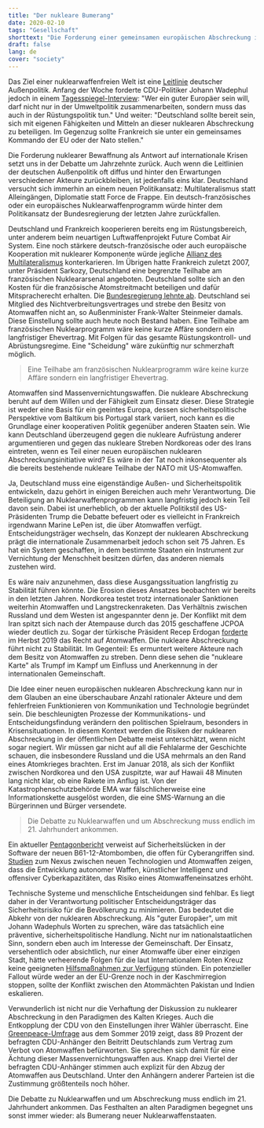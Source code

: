 ```yaml
---
title: "Der nukleare Bumerang"
date: 2020-02-10
tags: "Gesellschaft"
shorttext: "Die Forderung einer gemeinsamen europäischen Abschreckung ist kontraproduktiv. In Zukunft könnte es noch mehr Atomwaffenstaaten geben."
draft: false
lang: de
cover: "society"
---
```


Das Ziel einer nuklearwaffenfreien Welt ist eine [Leitlinie](https://www.auswaertiges-amt.de/de/aussenpolitik/themen/abruestung-ruestungskontrolle/abruestung-grundsatz-node#content_2 "Abrüstung, Rüstungskontrolle und Nichtverbreitung sind Prioritäten deutscher Außen- und Sicherheitspolitik.") deutscher Außenpolitik. Anfang der Woche forderte CDU-Politiker Johann Wadephul jedoch in einem [Tagesspiegel-Interview](https://www.tagesspiegel.de/politik/interview-mit-unions-fraktionsvize-johann-wadephul-wir-sollten-uns-an-nuklearer-abschreckung-beteiligen/25500266.html "Wir sollten uns an nuklearer Abschreckung beteiligen"): "Wer ein guter Europäer sein will, darf nicht nur in der Umweltpolitik zusammenarbeiten, sondern muss das auch in der Rüstungspolitik tun." Und weiter: "Deutschland sollte bereit sein, sich mit eigenen Fähigkeiten und Mitteln an dieser nuklearen Abschreckung zu beteiligen. Im Gegenzug sollte Frankreich sie unter ein gemeinsames Kommando der EU oder der Nato stellen."

Die Forderung nuklearer Bewaffnung als Antwort auf internationale Krisen setzt uns in der Debatte um Jahrzehnte zurück. Auch wenn die Leitlinien der deutschen Außenpolitik oft diffus und hinter den Erwartungen verschiedener Akteure zurückbleiben, ist jedenfalls eins klar. Deutschland versucht sich immerhin an einem neuen Politikansatz: Multilateralismus statt Alleingängen, Diplomatie statt Force de Frappe. Ein deutsch-französisches oder ein europäisches Nuklearwaffenprogramm würde hinter dem Politikansatz der Bundesregierung der letzten Jahre zurückfallen.

Deutschland und Frankreich kooperieren bereits eng im Rüstungsbereich, unter anderem beim neuartigen Luftwaffenprojekt Future Combat Air System. Eine noch stärkere deutsch-französische oder auch europäische Kooperation mit nuklearer Komponente würde jegliche [Allianz des Multilateralismus](https://www.auswaertiges-amt.de/de/aussenpolitik/allianz-multilateralisten/2130152 "Allianz für den Multilateralismus: Für ein Netzwerk internationaler Teamplayer") konterkarieren. Im Übrigen hatte Frankreich zuletzt 2007, unter Präsident Sarkozy, Deutschland eine begrenzte Teilhabe am französischen Nukleararsenal angeboten. Deutschland sollte sich an den Kosten für die französische Atomstreitmacht beteiligen und dafür Mitspracherecht erhalten. Die [Bundesregierung lehnte ab](https://foreignpolicy.com/2007/09/17/sarkozy-tries-to-slip-merkel-some-nukes/ "Sarkozy tries to slip Merkel some nukes"). Deutschland sei Mitglied des Nichtverbreitungsvertrages und strebe den Besitz von Atomwaffen nicht an, so Außenminister Frank-Walter Steinmeier damals. Diese Einstellung sollte auch heute noch Bestand haben. Eine Teilhabe am französischen Nuklearprogramm wäre keine kurze Affäre sondern ein langfristiger Ehevertrag. Mit Folgen für das gesamte Rüstungskontroll- und Abrüstungsregime. Eine "Scheidung" wäre zukünftig nur schmerzhaft möglich.

> Eine Teilhabe am französischen Nuklearprogramm wäre keine kurze Affäre sondern ein langfristiger Ehevertrag.

Atomwaffen sind Massenvernichtungswaffen. Die nukleare Abschreckung beruht auf dem Willen und der Fähigkeit zum Einsatz dieser. Diese Strategie ist weder eine Basis für ein geeintes Europa, dessen sicherheitspolitische Perspektive vom Baltikum bis Portugal stark variiert, noch kann es die Grundlage einer kooperativen Politik gegenüber anderen Staaten sein. Wie kann Deutschland überzeugend gegen die nukleare Aufrüstung anderer argumentieren und gegen das nukleare Streben Nordkoreas oder des Irans eintreten, wenn es Teil einer neuen europäischen nuklearen Abschreckungsinitiative wird? Es wäre in der Tat noch inkonsequenter als die bereits bestehende nukleare Teilhabe der NATO mit US-Atomwaffen.

Ja, Deutschland muss eine eigenständige Außen- und Sicherheitspolitik entwickeln, dazu gehört in einigen Bereichen auch mehr Verantwortung. Die Beteiligung an Nuklearwaffenprogrammen kann langfristig jedoch kein Teil davon sein. Dabei ist unerheblich, ob der aktuelle Politikstil des US-Präsidenten Trump die Debatte befeuert oder es vielleicht in Frankreich irgendwann Marine LePen ist, die über Atomwaffen verfügt. Entscheidungsträger wechseln, das Konzept der nuklearen Abschreckung prägt die internationale Zusammenarbeit jedoch schon seit 75 Jahren. Es hat ein System geschaffen, in dem bestimmte Staaten ein Instrument zur Vernichtung der Menschheit besitzen dürfen, das anderen niemals zustehen wird.

Es wäre naiv anzunehmen, dass diese Ausgangssituation langfristig zu Stabilität führen könnte. Die Erosion dieses Ansatzes beobachten wir bereits in den letzten Jahren. Nordkorea testet trotz internationaler Sanktionen weiterhin Atomwaffen und Langstreckenraketen. Das Verhältnis zwischen Russland und dem Westen ist angespannter denn je. Der Konflikt mit dem Iran spitzt sich nach der Atempause durch das 2015 geschaffene JCPOA wieder deutlich zu. Sogar der türkische Präsident Recep Erdogan [forderte](https://foreignpolicy.com/2019/11/01/turkey-long-nuclear-dreams-erdogan-bomb/ "Turkey Has Long Had Nuclear Dreams") im Herbst 2019 das Recht auf Atomwaffen. Die nukleare Abschreckung führt nicht zu Stabilität. Im Gegenteil: Es ermuntert weitere Akteure nach dem Besitz von Atomwaffen zu streben. Denn diese sehen die "nukleare Karte" als Trumpf im Kampf um Einfluss und Anerkennung in der internationalen Gemeinschaft.

Die Idee einer neuen europäischen nuklearen Abschreckung kann nur in dem Glauben an eine überschaubare Anzahl rationaler Akteure und dem fehlerfreien Funktionieren von Kommunikation und Technologie begründet sein. Die beschleunigten Prozesse der Kommunikations- und Entscheidungsfindung verändern den politischen Spielraum, besonders in Krisensituationen. In diesem Kontext werden die Risiken der nuklearen Abschreckung in der öffentlichen Debatte meist unterschätzt, wenn nicht sogar negiert. Wir müssen gar nicht auf all die Fehlalarme der Geschichte schauen, die insbesondere Russland und die USA mehrmals an den Rand eines Atomkrieges brachten. Erst im Januar 2018, als sich der Konflikt zwischen Nordkorea und den USA zuspitzte, war auf Hawaii 48 Minuten lang nicht klar, ob eine Rakete im Anflug ist. Von der Katastrophenschutzbehörde EMA war fälschlicherweise eine Informationskette ausgelöst worden, die eine SMS-Warnung an die Bürgerinnen und Bürger versendete.

> Die Debatte zu Nuklearwaffen und um Abschreckung muss endlich im 21. Jahrhundert ankommen.

Ein aktueller [Pentagonbericht](/static/downloads/2019b61.pdf "B61 Mod 12 Life Extension Program Tail Kit Assembly") verweist auf Sicherheitslücken in der Software der neuen B61-12-Atombomben, die offen für Cyberangriffen sind. [Studien](https://www.icanw.org/emergingtechnologies "Emerging technologies and nuclear risks") zum Nexus zwischen neuen Technologien und Atomwaffen zeigen, dass die Entwicklung autonomer Waffen, künstlicher Intelligenz und offensiver Cyberkapazitäten, das Risiko eines Atomwaffeneinsatzes erhöht.

Technische Systeme und menschliche Entscheidungen sind fehlbar. Es liegt daher in der Verantwortung politischer Entscheidungsträger das Sicherheitsrisiko für die Bevölkerung zu minimieren. Das bedeutet die Abkehr von der nuklearen Abschreckung. Als "guter Europäer", um mit Johann Wadephuls Worten zu sprechen, wäre das tatsächlich eine präventive, sicherheitspolitische Handlung. Nicht nur im nationalstaatlichen Sinn, sondern eben auch im Interesse der Gemeinschaft. Der Einsatz, versehentlich oder absichtlich, nur einer Atomwaffe über einer einzigen Stadt, hätte verheerende Folgen für die laut Internationalem Roten Kreuz keine geeigneten [Hilfsmaßnahmen zur Verfügung](https://www.icrc.org/en/nuclear-weapons-a-threat-to-humanity "Nuclear weapons - an intolerable threat to humanity") stünden. Ein potenzieller Fallout würde weder an der EU-Grenze noch in der Kaschmirregion stoppen, sollte der Konflikt zwischen den Atommächten Pakistan und Indien eskalieren.

Verwunderlich ist nicht nur die Verhaftung der Diskussion zu nuklearer Abschreckung in den Paradigmen des Kalten Krieges. Auch die Entkopplung der CDU von den Einstellungen ihrer Wähler überrascht. Eine [Greenpeace-Umfrage](/static/downloadsumfrage_ende_inf-vertrag.pdf "Greenpeace Umfrage") aus dem Sommer 2019 zeigt, dass 89 Prozent der befragten CDU-Anhänger den Beitritt Deutschlands zum Vertrag zum Verbot von Atomwaffen befürworten. Sie sprechen sich damit für eine Ächtung dieser Massenvernichtungswaffen aus. Knapp drei Viertel der befragten CDU-Anhänger stimmen auch explizit für den Abzug der Atomwaffen aus Deutschland. Unter den Anhängern anderer Parteien ist die Zustimmung größtenteils noch höher.

Die Debatte zu Nuklearwaffen und um Abschreckung muss endlich im 21. Jahrhundert ankommen. Das Festhalten an alten Paradigmen begegnet uns sonst immer wieder: als Bumerang neuer Nuklearwaffenstaaten. 

